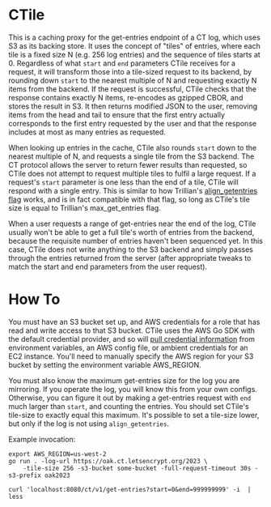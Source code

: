 # CTile

This is a caching proxy for the get-entries endpoint of a CT log, which uses S3
as its backing store. It uses the concept of "tiles" of entries, where each tile
is a fixed size N (e.g. 256 log entries) and the sequence of tiles starts at 0.
Regardless of what `start` and `end` parameters CTile receives for a request, it
will transform those into a tile-sized request to its backend, by rounding down
`start` to the nearest multiple of N and requesting exactly N items from the
backend. If the request is successful, CTile checks that the response contains
exactly N items, re-encodes as gzipped CBOR, and stores the result in S3. It then
returns modified JSON to the user, removing items from the head and tail to ensure
that the first entry actually corresponds to the first entry requested by the user
and that the response includes at most as many entries as requested.

When looking up entries in the cache, CTile also rounds `start` down to the
nearest multiple of N, and requests a single tile from the S3 backend. The CT
protocol allows the server to return fewer results than requested, so CTile does
not attempt to request multiple tiles to fulfil a large request. If a request's
`start` parameter is one less than the end of a tile, CTile will respond with a
single entry. This is similar to how Trillian's [align_getentries
flag](https://github.com/google/certificate-transparency-go/blob/6e118585d9d9757b739353829becec378f47e10b/trillian/ctfe/handlers.go#L50)
works, and is in fact compatible with that flag, so long as CTile's tile size is
equal to Trillian's max_get_entries flag.

When a user requests a range of get-entries near the end of the log, CTile
usually won't be able to get a full tile's worth of entries from the backend,
because the requisite number of entries haven't been sequenced yet. In this
case, CTile does not write anything to the S3 backend and simply passes
through the entries returned from the server (after appropriate tweaks to match
the start and end parameters from the user request).

# How To

You must have an S3 bucket set up, and AWS credentials for a role that has read
and write access to that S3 bucket. CTile uses the AWS Go SDK with the default
credential provider, and so will [pull credential
information](https://docs.aws.amazon.com/sdk-for-go/v1/developer-guide/configuring-sdk.html#specifying-credentials)
from environment variables, an AWS config file, or ambient credentials for an
EC2 instance. You'll need to manually specify the AWS region for your S3 bucket
by setting the environment variable AWS_REGION.

You must also know the maximum get-entries size for the log you are mirroring.
If you operate the log, you will know this from your own configs. Otherwise, you
can figure it out by making a get-entries request with `end` much larger than
`start`, and counting the entries. You should set CTile's tile-size to exactly
equal this maximum. It's possible to set a tile-size lower, but only if the log
is not using `align_getentries`.

Example invocation:

```
export AWS_REGION=us-west-2
go run . -log-url https://oak.ct.letsencrypt.org/2023 \
    -tile-size 256 -s3-bucket some-bucket -full-request-timeout 30s -s3-prefix oak2023
```

```
curl 'localhost:8080/ct/v1/get-entries?start=0&end=999999999' -i  | less
```
